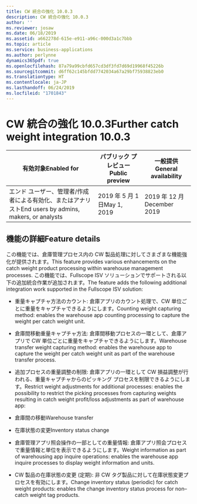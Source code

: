 ```yaml
---
title: CW 統合の強化 10.0.3
description: CW 統合の強化 10.0.3
author: ''
ms.reviewer: josaw
ms.date: 06/18/2019
ms.assetid: a662278d-615e-e911-a96c-000d3a1c7bbb
ms.topic: article
ms.service: business-applications
ms.author: perlynne
dynamics365pdf: true
ms.openlocfilehash: 87a79a99cbfd657cd3df3fd7d69d19968f45226b
ms.sourcegitcommit: d6ff62c145bfdd7742034a67a29bf75938823eb0
ms.translationtype: HT
ms.contentlocale: ja-JP
ms.lasthandoff: 06/24/2019
ms.locfileid: "1701843"
---
```

# <a name="further-catch-weight-integration-1003"></a><span data-ttu-id="c3df4-103">CW 統合の強化 10.0.3</span><span class="sxs-lookup"><span data-stu-id="c3df4-103">Further catch weight integration 10.0.3</span></span>


| <span data-ttu-id="c3df4-104">有効対象</span><span class="sxs-lookup"><span data-stu-id="c3df4-104">Enabled for</span></span>    |  <span data-ttu-id="c3df4-105">パブリック プレビュー</span><span class="sxs-lookup"><span data-stu-id="c3df4-105">Public preview</span></span> | <span data-ttu-id="c3df4-106">一般提供</span><span class="sxs-lookup"><span data-stu-id="c3df4-106">General availability</span></span> | 
| ---------- | ---------- |---------- |
|<span data-ttu-id="c3df4-107">エンド ユーザー、管理者/作成者による有効化、またはアナリスト</span><span class="sxs-lookup"><span data-stu-id="c3df4-107">End users by admins, makers, or analysts</span></span>|<span data-ttu-id="c3df4-108">2019 年 5 月 1 日</span><span class="sxs-lookup"><span data-stu-id="c3df4-108">May 1, 2019</span></span>| <span data-ttu-id="c3df4-109">2019 年 12 月</span><span class="sxs-lookup"><span data-stu-id="c3df4-109">December 2019</span></span>|






## <a name="feature-details"></a><span data-ttu-id="c3df4-110">機能の詳細</span><span class="sxs-lookup"><span data-stu-id="c3df4-110">Feature details</span></span>
<!--feature detail start -->
<span data-ttu-id="c3df4-111">この機能では、倉庫管理プロセス内の CW 製品処理に対してさまざまな機能強化が提供されます。</span><span class="sxs-lookup"><span data-stu-id="c3df4-111">This feature provides various enhancements on the catch weight product processing within warehouse management processes.</span></span> <span data-ttu-id="c3df4-112">この機能では、Fullscope ISV ソリューションでサポートされる以下の追加統合作業が追加されます。</span><span class="sxs-lookup"><span data-stu-id="c3df4-112">The feature adds the following additional integration work supported in the Fullscope ISV solution:</span></span> 

- <span data-ttu-id="c3df4-113">重量キャプチャ方法のカウント: 倉庫アプリのカウント処理で、CW 単位ごとに重量をキャプチャできるようにします。</span><span class="sxs-lookup"><span data-stu-id="c3df4-113">Counting weight capturing method: enables the warehouse app counting processing to capture the weight per catch weight unit.</span></span>
 
- <span data-ttu-id="c3df4-114">倉庫間移動重量キャプチャ方法: 倉庫間移動プロセスの一環として、倉庫アプリで CW 単位ごとに重量をキャプチャできるようにします。</span><span class="sxs-lookup"><span data-stu-id="c3df4-114">Warehouse transfer weight capturing method: enables the warehouse app to capture the weight per catch weight unit as part of the warehouse transfer process.</span></span>
 
- <span data-ttu-id="c3df4-115">追加プロセスの重量調整の制限: 倉庫アプリの一環として CW 損益調整が行われる、重量キャプチャからのピッキング プロセスを制限できるようにします。</span><span class="sxs-lookup"><span data-stu-id="c3df4-115">Restrict weight adjustments for additional processes: enables the possibility to restrict the picking processes from capturing weights resulting in catch weight profit/loss adjustments as part of warehouse app:</span></span>

- <span data-ttu-id="c3df4-116">倉庫間の移動</span><span class="sxs-lookup"><span data-stu-id="c3df4-116">Warehouse transfer</span></span>

- <span data-ttu-id="c3df4-117">在庫状態の変更</span><span class="sxs-lookup"><span data-stu-id="c3df4-117">Inventory status change</span></span>
 
- <span data-ttu-id="c3df4-118">倉庫管理アプリ照会操作の一部としての重量情報: 倉庫アプリ照会プロセスで重量情報と単位を表示できるようにします。</span><span class="sxs-lookup"><span data-stu-id="c3df4-118">Weight information as part of warehousing app inquire operations: enables the warehouse app inquire processes to display weight information and units.</span></span>

- <span data-ttu-id="c3df4-119">CW 製品の在庫状態の変更 (定期): 非 CW タグ製品に対して在庫状態変更プロセスを有効にします。</span><span class="sxs-lookup"><span data-stu-id="c3df4-119">Change inventory status (periodic) for catch weight products: enables the change inventory status process for non–catch weight tag products.</span></span>
<!--feature detail end -->










